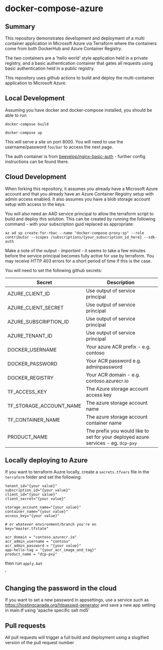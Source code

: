 # docker-compose-azure

## Summary
This repository demonstrates development and deployment of a multi container application in Microsoft Azure via Terraform where the containers come from both DockerHub and Azure Container Registry.

The two containers are a 'hello world' style application held in a private registry, and a basic authentication container that gates all requests using basic authentication held in a public registry.

This repository uses github actions to build and deploy the multi-container application to Microsoft Azure.

## Local Development

Assuming you have docker and docker-compose installed, you should be able to run

`docker-compose build`

`docker-compose up`

This will serve a site on port 8000.  You will need to use the username/password `foo/bar` to access the next page.

The auth container is from [beevelop/nginx-basic-auth](https://hub.docker.com/r/beevelop/nginx-basic-auth) - further config instructions can be found there.

## Cloud Development

When forking this repository, it assumes you already have a Microsoft Azure account and that you already have an Azure Container Registry setup with admin access enabled.  It also assumes you have a blob storage account setup with access to the keys.

You will also need an AAD service principal to allow the terraform script to build and deploy this solution.  This can be created by running the following command - with your subscription guid replaced as appropriate:

`az ad sp create-for-rbac --name "docker-compose-proxy-sp" --role contributor --scopes /subscriptions/{your_subscription_id_here} --sdk-auth`

Make a note of the output - *important* - it seems to take a few minutes before the service principal becomes fully active for use by terraform. You may receive HTTP 403 errors for a short period of time if this is the case.

You will need to set the following github secrets:

Secret | Description
-------|--------------------
AZURE_CLIENT_ID | Use output of service principal
AZURE_CLIENT_SECRET | Use output of service principal
AZURE_SUBSCRIPTION_ID | Use output of service principal
AZURE_TENANT_ID| Use output of service principal
DOCKER_USERNAME | Your azure ACR prefix - e.g. contoso
DOCKER_PASSWORD | Your ACR password e.g. adminpassword
DOCKER_REGISTRY | Your ACR domain - e.g. contoso.azurecr.io
TF_ACCESS_KEY | The Azure storage account access key
TF_STORAGE_ACCOUNT_NAME | The azure storage account name
TF_CONTAINER_NAME | The azure storage account container name
PRODUCT_NAME | The prefix you would like to set for your deployed azure services - eg. `dcp-pxy`

## Locally deploying to Azure

If you want to terraform Auzre locally, create a `secrets.tfvars` file in the `terraform` folder and set the following:


```
tenant_id="{your value}"
subscription_id="{your value}"
client_id="{your value}"
client_secret="{your value}"

storage_account_name="{your value}"
container_name="{your value}"
access_key="{your value}"

# or whatever environment/branch you're on
key="master.tfstate"

acr_domain = "contoso.azurecr.io"
acr_admin_username = "contoso"
acr_admin_password = "{your value}"
app-hello-tag = "{your_acr_image_and_tag}"
product_name = "dcp-pxy"
```
then run `apply.bat`

'

## Changing the password in the cloud

If you want to set a new password in appsettings, use a service such as https://hostingcanada.org/htpasswd-generator and save a new app setting in main.tf using 'apache specific salt md5'


## Pull requests

All pull requests will trigger a full build and deployment using a slugified version of the pull request number
